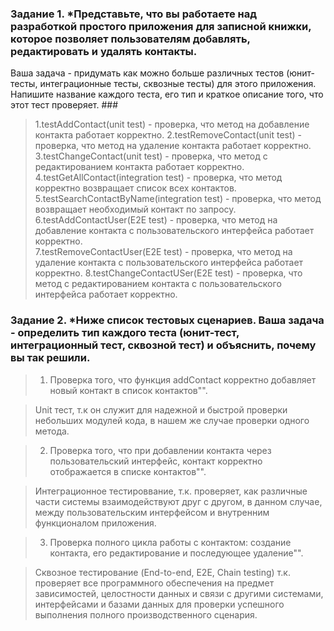 ### Задание 1. *Представьте, что вы работаете над разработкой простого приложения для записной книжки, которое позволяет пользователям добавлять, редактировать и удалять контакты.
Ваша задача - придумать как можно больше различных тестов (юнит-тесты, интеграционные тесты, сквозные тесты) для этого приложения. 
Напишите название каждого теста, его тип и краткое описание того, что этот тест проверяет. ### 

>   1.testAddContact(unit test) - проверка, что метод на добавление контакта работает корректно.
    2.testRemoveContact(unit test) - проверка, что метод на удаление контакта работает корректно.
    3.testChangeContact(unit test) - проверка, что метод с редактированием контакта работает корректно.
    4.testGetAllContact(integration test) - проверка, что метод корректно возвращает список всех контактов.
    5.testSearchContactByName(integration test) - проверка, что метод возвращает необходимый контакт по запросу.
    6.testAddContactUser(E2E test) - проверка, что метод на добавление контакта c пользовательского интерфейса работает корректно.  
    7.testRemoveContactUser(E2E test) - проверка, что метод на удаление контакта c пользовательского интерфейса работает корректно.
    8.testChangeContactUSer(E2E test) - проверка, что метод с редактированием контакта c пользовательского интерфейса работает корректно.


### Задание 2. *Ниже список тестовых сценариев. Ваша задача - определить тип каждого теста (юнит-тест, интеграционный тест, сквозной тест) и объяснить, почему вы так решили. ###

>1. Проверка того, что функция addContact корректно добавляет новый контакт в список контактов"".

>   Unit тест, т.к он служит для надежной и быстрой проверки небольших модулей кода, в нашем же случае проверки одного метода.

>2. Проверка того, что при добавлении контакта через пользовательский интерфейс, контакт корректно отображается в списке контактов"".

>   Интеграционное тестироввание, т.к. проверяет, как различные части системы взаимодействуют друг с другом, в данном случае, 
    между пользовательским интерфейсом и внутренним функционалом приложения.

>3. Проверка полного цикла работы с контактом: создание контакта, его редактирование и последующее удаление"".

>   Сквозное тестирование (End-to-end, E2E, Chain testing) т.к. проверяет все программного обеспечения
    на предмет зависимостей, целостности данных и связи с другими системами, интерфейсами и базами данных 
    для проверки успешного выполнения полного производственного сценария.

